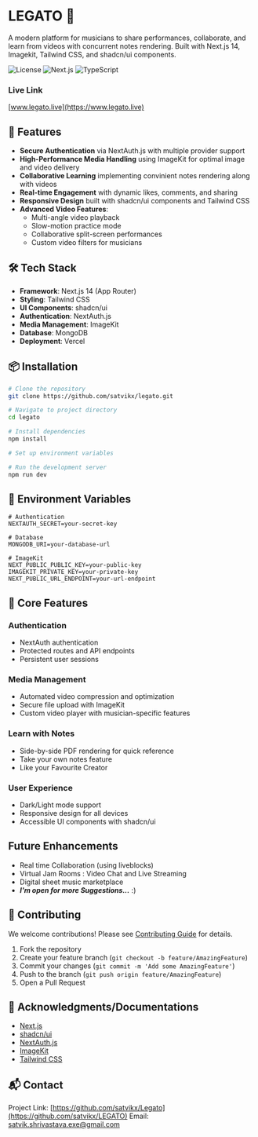 # LEGATO 🎵

A modern platform for musicians to share performances, collaborate, and learn from videos with concurrent notes rendering. Built with Next.js 14, Imagekit, Tailwind CSS, and shadcn/ui components.

![License](https://img.shields.io/badge/license-MIT-blue.svg)
![Next.js](https://img.shields.io/badge/Next.js-14-black)
![TypeScript](https://img.shields.io/badge/TypeScript-5.0-blue)

### Live Link
[www.legato.live](https://www.legato.live)

## 🚀 Features

- **Secure Authentication** via NextAuth.js with multiple provider support
- **High-Performance Media Handling** using ImageKit for optimal image and video delivery
- **Collaborative Learning** implementing convinient notes rendering along with videos
- **Real-time Engagement** with dynamic likes, comments, and sharing
- **Responsive Design** built with shadcn/ui components and Tailwind CSS
- **Advanced Video Features**:
  - Multi-angle video playback
  - Slow-motion practice mode
  - Collaborative split-screen performances
  - Custom video filters for musicians

## 🛠️ Tech Stack

- **Framework**: Next.js 14 (App Router)
- **Styling**: Tailwind CSS
- **UI Components**: shadcn/ui
- **Authentication**: NextAuth.js
- **Media Management**: ImageKit
- **Database**: MongoDB
- **Deployment**: Vercel

## 📦 Installation

```bash
# Clone the repository
git clone https://github.com/satvikx/legato.git

# Navigate to project directory
cd legato

# Install dependencies
npm install

# Set up environment variables

# Run the development server
npm run dev
```

## 🔑 Environment Variables

```plaintext
# Authentication
NEXTAUTH_SECRET=your-secret-key

# Database
MONGODB_URI=your-database-url

# ImageKit
NEXT_PUBLIC_PUBLIC_KEY=your-public-key
IMAGEKIT_PRIVATE_KEY=your-private-key
NEXT_PUBLIC_URL_ENDPOINT=your-url-endpoint

```

## 🎯 Core Features

### Authentication
- NextAuth authentication 
- Protected routes and API endpoints
- Persistent user sessions

### Media Management
- Automated video compression and optimization
- Secure file upload with ImageKit
- Custom video player with musician-specific features

### Learn with Notes
- Side-by-side PDF rendering for quick reference
- Take your own notes feature
- Like your Favourite Creator

### User Experience
- Dark/Light mode support
- Responsive design for all devices
- Accessible UI components with shadcn/ui

## Future Enhancements
- Real time Collaboration (using liveblocks)
- Virtual Jam Rooms : Video Chat and Live Streaming
- Digital sheet music marketplace
- ___I'm open for more Suggestions...___ :)

## 🤝 Contributing

We welcome contributions! Please see [Contributing Guide](https://docs.github.com/en/get-started/exploring-projects-on-github/contributing-to-a-project) for details.

1. Fork the repository
2. Create your feature branch (`git checkout -b feature/AmazingFeature`)
3. Commit your changes (`git commit -m 'Add some AmazingFeature'`)
4. Push to the branch (`git push origin feature/AmazingFeature`)
5. Open a Pull Request


## 🙏 Acknowledgments/Documentations

- [Next.js](https://nextjs.org/)
- [shadcn/ui](https://ui.shadcn.com/)
- [NextAuth.js](https://next-auth.js.org/)
- [ImageKit](https://imagekit.io/)
- [Tailwind CSS](https://tailwindcss.com/)

## 📬 Contact

Project Link: [https://github.com/satvikx/Legato](https://github.com/satvikx/LEGATO)
Email: [satvik.shrivastava.exe@gmail.com](mailto:satvik.shrivastava.exe@gmail.com) 